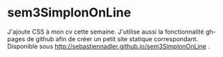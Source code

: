 # sem3SimplonOnLine


J'ajoute CSS à mon cv cette semaine. J'utilise aussi la fonctionnalité gh-pages de github afin de créer un petit site statique correspondant. 
Disponible sous http://sebastiennadler.github.io/sem3SimplonOnLine .
